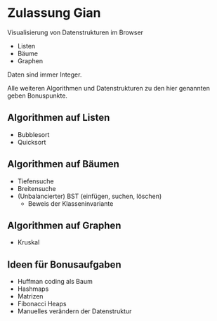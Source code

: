 # Zulassung Gian

Visualisierung von Datenstrukturen im Browser

* Listen
* Bäume
* Graphen

Daten sind immer Integer.

Alle weiteren Algorithmen und Datenstrukturen zu den hier genannten
geben Bonuspunkte.

## Algorithmen auf Listen

* Bubblesort
* Quicksort

## Algorithmen auf Bäumen

* Tiefensuche
* Breitensuche
* (Unbalancierter) BST (einfügen, suchen, löschen)
  * Beweis der Klasseninvariante

## Algorithmen auf Graphen

* Kruskal

## Ideen für Bonusaufgaben

* Huffman coding als Baum
* Hashmaps
* Matrizen
* Fibonacci Heaps
* Manuelles verändern der Datenstruktur